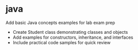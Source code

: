 # java
Add basic Java concepts examples for lab exam prep

- Create Student class demonstrating classes and objects
- Add examples for constructors, inheritance, and interfaces
- Include practical code samples for quick review
